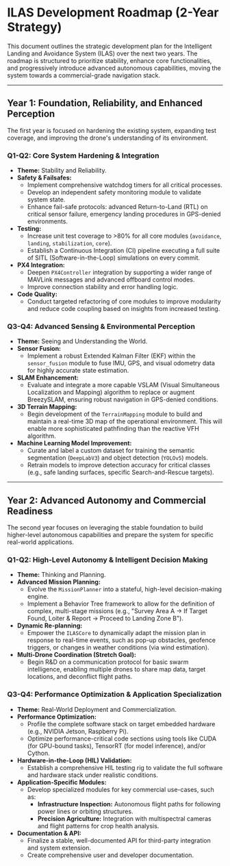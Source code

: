 # ILAS Development Roadmap (2-Year Strategy)

This document outlines the strategic development plan for the Intelligent Landing and Avoidance System (ILAS) over the next two years. The roadmap is structured to prioritize stability, enhance core functionalities, and progressively introduce advanced autonomous capabilities, moving the system towards a commercial-grade navigation stack.

---

## Year 1: Foundation, Reliability, and Enhanced Perception

The first year is focused on hardening the existing system, expanding test coverage, and improving the drone's understanding of its environment.

### Q1-Q2: Core System Hardening & Integration
*   **Theme:** Stability and Reliability.
*   **Safety & Failsafes:**
    *   Implement comprehensive watchdog timers for all critical processes.
    *   Develop an independent safety monitoring module to validate system state.
    *   Enhance fail-safe protocols: advanced Return-to-Land (RTL) on critical sensor failure, emergency landing procedures in GPS-denied environments.
*   **Testing:**
    *   Increase unit test coverage to >80% for all core modules (`avoidance`, `landing`, `stabilization`, `core`).
    *   Establish a Continuous Integration (CI) pipeline executing a full suite of SITL (Software-in-the-Loop) simulations on every commit.
*   **PX4 Integration:**
    *   Deepen `PX4Controller` integration by supporting a wider range of MAVLink messages and advanced offboard control modes.
    *   Improve connection stability and error handling logic.
*   **Code Quality:**
    *   Conduct targeted refactoring of core modules to improve modularity and reduce code coupling based on insights from increased testing.

### Q3-Q4: Advanced Sensing & Environmental Perception
*   **Theme:** Seeing and Understanding the World.
*   **Sensor Fusion:**
    *   Implement a robust Extended Kalman Filter (EKF) within the `sensor_fusion` module to fuse IMU, GPS, and visual odometry data for highly accurate state estimation.
*   **SLAM Enhancement:**
    *   Evaluate and integrate a more capable VSLAM (Visual Simultaneous Localization and Mapping) algorithm to replace or augment BreezySLAM, ensuring robust navigation in GPS-denied conditions.
*   **3D Terrain Mapping:**
    *   Begin development of the `TerrainMapping` module to build and maintain a real-time 3D map of the operational environment. This will enable more sophisticated pathfinding than the reactive VFH algorithm.
*   **Machine Learning Model Improvement:**
    *   Curate and label a custom dataset for training the semantic segmentation (`DeepLabV3`) and object detection (`YOLOv5`) models.
    *   Retrain models to improve detection accuracy for critical classes (e.g., safe landing surfaces, specific Search-and-Rescue targets).

---

## Year 2: Advanced Autonomy and Commercial Readiness

The second year focuses on leveraging the stable foundation to build higher-level autonomous capabilities and prepare the system for specific real-world applications.

### Q1-Q2: High-Level Autonomy & Intelligent Decision Making
*   **Theme:** Thinking and Planning.
*   **Advanced Mission Planning:**
    *   Evolve the `MissionPlanner` into a stateful, high-level decision-making engine.
    *   Implement a Behavior Tree framework to allow for the definition of complex, multi-stage missions (e.g., "Survey Area A -> If Target Found, Loiter & Report -> Proceed to Landing Zone B").
*   **Dynamic Re-planning:**
    *   Empower the `ILASCore` to dynamically adapt the mission plan in response to real-time events, such as pop-up obstacles, geofence triggers, or changes in weather conditions (via wind estimation).
*   **Multi-Drone Coordination (Stretch Goal):**
    *   Begin R&D on a communication protocol for basic swarm intelligence, enabling multiple drones to share map data, target locations, and deconflict flight paths.

### Q3-Q4: Performance Optimization & Application Specialization
*   **Theme:** Real-World Deployment and Commercialization.
*   **Performance Optimization:**
    *   Profile the complete software stack on target embedded hardware (e.g., NVIDIA Jetson, Raspberry Pi).
    *   Optimize performance-critical code sections using tools like CUDA (for GPU-bound tasks), TensorRT (for model inference), and/or Cython.
*   **Hardware-in-the-Loop (HIL) Validation:**
    *   Establish a comprehensive HIL testing rig to validate the full software and hardware stack under realistic conditions.
*   **Application-Specific Modules:**
    *   Develop specialized modules for key commercial use-cases, such as:
        *   **Infrastructure Inspection:** Autonomous flight paths for following power lines or orbiting structures.
        *   **Precision Agriculture:** Integration with multispectral cameras and flight patterns for crop health analysis.
*   **Documentation & API:**
    *   Finalize a stable, well-documented API for third-party integration and system extension.
    *   Create comprehensive user and developer documentation.
